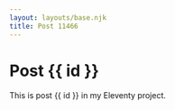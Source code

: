 ```yaml
---
layout: layouts/base.njk
title: Post 11466
---
```


# Post {{ id }}

This is post {{ id }} in my Eleventy project.
